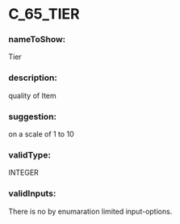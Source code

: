 

# C_65_TIER



  


### nameToShow:
  
Tier  


### description:
  
quality of Item  


### suggestion:
  
on a scale of 1 to 10  


### validType:
  
INTEGER  


### validInputs:
  
There is no by enumaration limited input-options.


